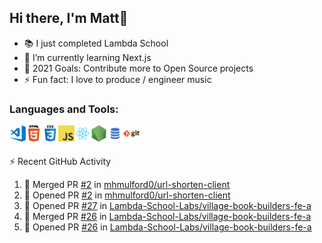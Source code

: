 

## Hi there, I'm Matt👋

- 📚 I just completed Lambda School
- 🌱 I’m currently learning Next.js
- 🥅 2021 Goals: Contribute more to Open Source projects
- ⚡ Fun fact: I love to produce / engineer music


### Languages and Tools:

<img align="left" alt="Visual Studio Code" width="26px" src="https://raw.githubusercontent.com/github/explore/80688e429a7d4ef2fca1e82350fe8e3517d3494d/topics/visual-studio-code/visual-studio-code.png" />
<img align="left" alt="HTML5" width="26px" src="https://raw.githubusercontent.com/github/explore/80688e429a7d4ef2fca1e82350fe8e3517d3494d/topics/html/html.png" />
<img align="left" alt="CSS3" width="26px" src="https://raw.githubusercontent.com/github/explore/80688e429a7d4ef2fca1e82350fe8e3517d3494d/topics/css/css.png" />
<img align="left" alt="JavaScript" width="26px" src="https://raw.githubusercontent.com/github/explore/80688e429a7d4ef2fca1e82350fe8e3517d3494d/topics/javascript/javascript.png" />
<img align="left" alt="React" width="26px" src="https://raw.githubusercontent.com/github/explore/80688e429a7d4ef2fca1e82350fe8e3517d3494d/topics/react/react.png" />
<img align="left" alt="Node.js" width="26px" src="https://raw.githubusercontent.com/github/explore/80688e429a7d4ef2fca1e82350fe8e3517d3494d/topics/nodejs/nodejs.png" />
<img align="left" alt="SQL" width="26px" src="https://raw.githubusercontent.com/github/explore/80688e429a7d4ef2fca1e82350fe8e3517d3494d/topics/sql/sql.png" />
<img align="left" alt="Git" width="26px" src="https://raw.githubusercontent.com/github/explore/80688e429a7d4ef2fca1e82350fe8e3517d3494d/topics/git/git.png" />
<br />
<br />


:zap: Recent GitHub Activity
  
<!--START_SECTION:activity-->
1. 🎉 Merged PR [#2](https://github.com/mhmulford0/url-shorten-client/pull/2) in [mhmulford0/url-shorten-client](https://github.com/mhmulford0/url-shorten-client)
2. 💪 Opened PR [#2](https://github.com/mhmulford0/url-shorten-client/pull/2) in [mhmulford0/url-shorten-client](https://github.com/mhmulford0/url-shorten-client)
3. 💪 Opened PR [#27](https://github.com/Lambda-School-Labs/village-book-builders-fe-a/pull/27) in [Lambda-School-Labs/village-book-builders-fe-a](https://github.com/Lambda-School-Labs/village-book-builders-fe-a)
4. 🎉 Merged PR [#26](https://github.com/Lambda-School-Labs/village-book-builders-fe-a/pull/26) in [Lambda-School-Labs/village-book-builders-fe-a](https://github.com/Lambda-School-Labs/village-book-builders-fe-a)
5. 💪 Opened PR [#26](https://github.com/Lambda-School-Labs/village-book-builders-fe-a/pull/26) in [Lambda-School-Labs/village-book-builders-fe-a](https://github.com/Lambda-School-Labs/village-book-builders-fe-a)
<!--END_SECTION:activity-->

